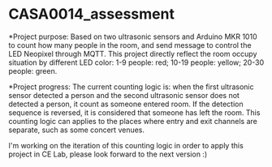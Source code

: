 # CASA0014_assessment
*Project purpose:
Based on two ultrasonic sensors and Arduino MKR 1010 to count how many people in the room, and send message to control the LED Neopixel  through MQTT. This project directly reflect the room occupy situation by different LED color:
1-9 people: red;
10-19 people: yellow;
20-30 people: green.

*Project progress:
The current counting logic is: when the first ultrasonic sensor detected a person and the second ultrasonic sensor does not detected a person, it count as someone entered room. If the detection sequence is reversed, it is considered that someone has left the room. This counting logic can applies to the places where entry and exit channels are separate, such as some concert venues. 

I'm working on the iteration of this counting logic in order to apply this project in CE Lab, please look forward to the next version :)

